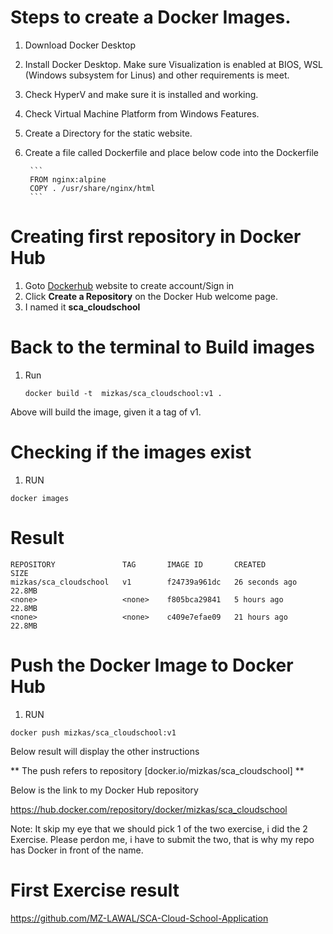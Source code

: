 # Steps to create a Docker Images.

1. Download Docker Desktop
2. Install Docker Desktop. Make sure Visualization is enabled at BIOS, WSL (Windows subsystem for Linus) and other requirements is meet. 
3. Check HyperV and make sure it is installed and working.
4. Check Virtual Machine Platform from Windows Features.
5. Create a Directory for the static website.
6. Create a file called Dockerfile and place below code into the Dockerfile

        ```
        FROM nginx:alpine
        COPY . /usr/share/nginx/html
        ```

# Creating first repository in Docker Hub
1. Goto  [Dockerhub](https://hub.docker.com/) website to create account/Sign in 
2. Click **Create a Repository** on the Docker Hub welcome page.
3. I named it **sca_cloudschool**

# Back to the terminal to Build images 
1. Run 
    ```
    docker build -t  mizkas/sca_cloudschool:v1 .
    ```

Above will build the image, given it a tag of v1.

# Checking if the images exist

1. RUN

```
docker images
```

# Result

```
REPOSITORY               TAG       IMAGE ID       CREATED          SIZE
mizkas/sca_cloudschool   v1        f24739a961dc   26 seconds ago   22.8MB
<none>                   <none>    f805bca29841   5 hours ago      22.8MB
<none>                   <none>    c409e7efae09   21 hours ago     22.8MB
```
# Push the Docker Image to Docker Hub

1. RUN 

```
docker push mizkas/sca_cloudschool:v1
```

Below result will display the other instructions


** The push refers to repository [docker.io/mizkas/sca_cloudschool] **

Below is the link to my Docker Hub repository

https://hub.docker.com/repository/docker/mizkas/sca_cloudschool

Note: It skip my eye that we should pick 1 of the two exercise, i did the 2 Exercise. Please perdon me, i have to submit the two, that is why my repo has Docker in front of the name.

# First Exercise result 

https://github.com/MZ-LAWAL/SCA-Cloud-School-Application
